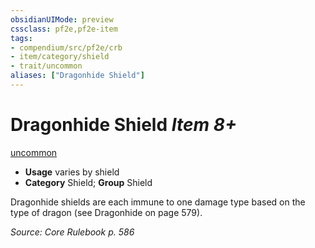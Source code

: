 ```yaml
---
obsidianUIMode: preview
cssclass: pf2e,pf2e-item
tags:
- compendium/src/pf2e/crb
- item/category/shield
- trait/uncommon
aliases: ["Dragonhide Shield"]
---
```

# Dragonhide Shield *Item 8+*  
[uncommon](../../../rules/traits/uncommon.md)  

- **Usage** varies by shield
- **Category** Shield; **Group** Shield 

Dragonhide shields are each immune to one damage type based on the type of dragon (see Dragonhide on page 579).

*Source: Core Rulebook p. 586*